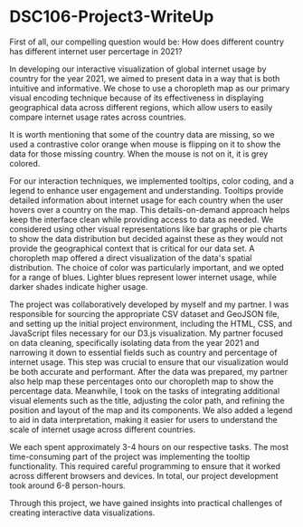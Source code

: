 # DSC106-Project3-WriteUp
First of all, our compelling question would be: How does different country has different internet user percertage in 2021? 

In developing our interactive visualization of global internet usage by country for the year 2021, we aimed to present data in a way that is both intuitive and informative. We chose to use a choropleth map as our primary visual encoding technique because of its effectiveness in displaying geographical data across different regions, which allow users to easily compare internet usage rates across countries.

It is worth mentioning that some of the country data are missing, so we used a contrastive color orange when mouse is flipping on it to show the data for those missing country. When the mouse is not on it, it is grey colored.

For our interaction techniques, we implemented tooltips, color coding, and a legend to enhance user engagement and understanding. Tooltips provide detailed information about internet usage for each country when the user hovers over a country on the map. This details-on-demand approach helps keep the interface clean while providing access to data as needed. We considered using other visual representations like bar graphs or pie charts to show the data distribution but decided against these as they would not provide the geographical context that is critical for our data set. A choropleth map offered a direct visualization of the data's spatial distribution. The choice of color was particularly important, and we opted for a range of blues. Lighter blues represent lower internet usage, while darker shades indicate higher usage.

The project was collaboratively developed by myself and my partner. I was responsible for sourcing the appropriate CSV dataset and GeoJSON file, and setting up the initial project environment, including the HTML, CSS, and JavaScript files necessary for our D3.js visualization. My partner focused on data cleaning, specifically isolating data from the year 2021 and narrowing it down to essential fields such as country and percentage of internet usage. This step was crucial to ensure that our visualization would be both accurate and performant. After the data was prepared, my partner also help map these percentages onto our choropleth map to show the percentage data. Meanwhile, I took on the tasks of integrating additional visual elements such as the title, adjusting the color path, and refining the position and layout of the map and its components. We also added a legend to aid in data interpretation, making it easier for users to understand the scale of internet usage across different countries.

We each spent approximately 3-4 hours on our respective tasks. The most time-consuming part of the project was implementing the tooltip functionality. This required careful programming to ensure that it worked  across different browsers and devices. In total, our project development took around 6-8 person-hours. 

Through this project, we have gained insights into practical challenges of creating interactive data visualizations.


